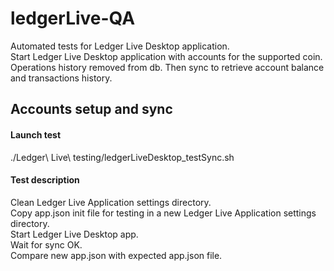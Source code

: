 # ledgerLive-QA
Automated tests for Ledger Live Desktop application.  
Start Ledger Live Desktop application with accounts for the supported coin. Operations history removed from db. Then sync to retrieve account balance and transactions history.


## Accounts setup and sync
#### Launch test
./Ledger\ Live\ testing/ledgerLiveDesktop_testSync.sh

#### Test description
Clean Ledger Live Application settings directory.  
Copy app.json init file for testing in a new Ledger Live Application settings directory.  
Start Ledger Live Desktop app.  
Wait for sync OK.  
Compare new app.json with expected app.json file.

